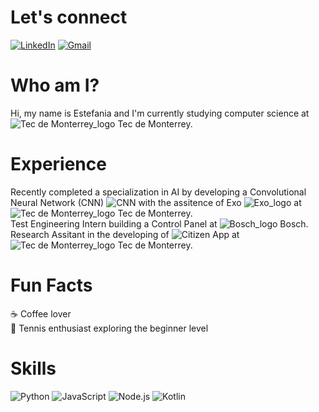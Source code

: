 # Let's connect
[![LinkedIn](https://shields.io/badge/let's%20connect!-blue?logo=linkedin&style=for-the-badge)](https://www.linkedin.com/in/estefaniaperezy)
[![Gmail](https://img.shields.io/badge/Gmail-%23D14836?style=for-the-badge&logo=gmail&logoColor=white)](mailto:estefperyeos96@gmail.com)


# Who am I?
Hi, my name is Estefania and I'm currently studying computer science at ![Tec de Monterrey_logo](https://github.com/EstefaniaPerezY/logos_bio/blob/main/tec_logo.png) Tec de Monterrey.

# Experience
Recently completed a specialization in AI by developing a Convolutional Neural Network (CNN) ![CNN](https://github.com/EstefaniaPerezY/TC3007C_AI_datos_II/blob/main/Reto/Reto2_Entrega_Final.ipynb) with the assitence of Exo ![Exo_logo](https://github.com/EstefaniaPerezY/logos_bio/blob/main/exo.png) at ![Tec de Monterrey_logo](https://github.com/EstefaniaPerezY/logos_bio/blob/main/tec_logo.png) Tec de Monterrey.<br>
Test Engineering Intern building a Control Panel at ![Bosch_logo](https://github.com/EstefaniaPerezY/logos_bio/blob/main/bosch.png) Bosch. <br>
Research Assitant in the developing of ![Citizen App](https://github.com/EstefaniaPerezY/citizen_science_app) at ![Tec de Monterrey_logo](https://github.com/EstefaniaPerezY/logos_bio/blob/main/tec_logo.png) Tec de Monterrey.<br>

# Fun Facts
:coffee: Coffee lover <br>
🎾 Tennis enthusiast exploring the beginner level

# Skills
![Python](https://img.shields.io/badge/Python-3776AB?style=for-the-badge&logo=python&logoColor=white)
![JavaScript](https://img.shields.io/badge/JavaScript-F7DF1E?style=for-the-badge&logo=JavaScript&logoColor=white)
![Node.js](https://img.shields.io/badge/Node.js-43853D?style=for-the-badge&logo=node.js&logoColor=white)
![Kotlin](https://img.shields.io/badge/Kotlin-0095D5?&style=for-the-badge&logo=kotlin&logoColor=white)
